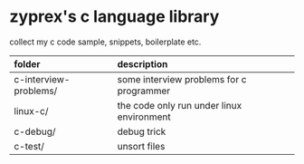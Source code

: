 # zyprex's c language library


collect my c code sample, snippets, boilerplate etc.


| folder   | description    |
| :--      | :--            |
| c-interview-problems/ | some interview problems for c programmer |
| linux-c/ | the code only run under linux environment             |
| c-debug/ | debug trick    |
| c-test/  | unsort files   |


